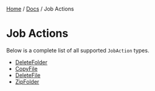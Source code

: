 [Home](/README.md) / [Docs](/docs/README.md) / Job Actions

# Job Actions
Below is a complete list of all supported `JobAction` types.

- [DeleteFolder](/docs/job-actions/DeleteFolder.md)
- [CopyFile](/docs/job-actions/CopyFile.md)
- [DeleteFile](/docs/job-actions/DeleteFile.md)
- [ZipFolder](/docs/job-actions/ZipFolder.md)